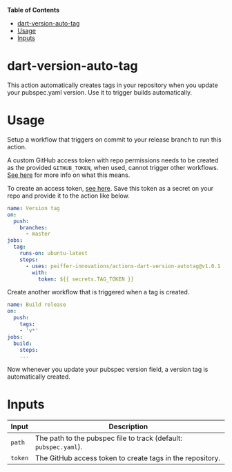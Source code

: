 <!-- START doctoc generated TOC please keep comment here to allow auto update -->
<!-- DON'T EDIT THIS SECTION, INSTEAD RE-RUN doctoc TO UPDATE -->
**Table of Contents**

- [dart-version-auto-tag](#dart-version-auto-tag)
- [Usage](#usage)
- [Inputs](#inputs)

<!-- END doctoc generated TOC please keep comment here to allow auto update -->

# dart-version-auto-tag

This action automatically creates tags in your repository when you update your pubspec.yaml version. Use it to trigger builds automatically.

# Usage

Setup a workflow that triggers on commit to your release branch to run this action.

A custom GitHub access token with repo permissions needs to be created as the provided `GITHUB_TOKEN`, when used, cannot trigger other workflows. [See here][1] for more info on what this means.

To create an access token, [see here][2]. Save this token as a secret on your repo and provide it to the action like below.

```yaml
name: Version tag
on:
  push:
    branches:
      - master
jobs:
  tag:
    runs-on: ubuntu-latest
    steps:
      - uses: peiffer-innovations/actions-dart-version-autotag@v1.0.1
        with:
          token: ${{ secrets.TAG_TOKEN }}
```

Create another workflow that is triggered when a tag is created.

```yaml
name: Build release
on:
  push:
    tags:
    - 'v*'
jobs:
  build:
    steps:
    ...
```

Now whenever you update your pubspec version field, a version tag is automatically created.

# Inputs

| Input   | Description                                                      |
| ------- | ---------------------------------------------------------------- |
| `path`  | The path to the pubspec file to track (default: `pubspec.yaml`). |
| `token` | The GitHub access token to create tags in the repository.        |

[1]: https://github.community/t5/GitHub-Actions/Github-actions-workflow-not-triggering-with-tag-push/td-p/39685
[2]: https://help.github.com/en/github/authenticating-to-github/creating-a-personal-access-token-for-the-command-line
